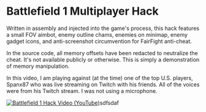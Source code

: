# Battlefield 1 Multiplayer Hack

Written in assembly and injected into the game's process, this hack features a small FOV aimbot, enemy outline chams, enemies on minimap, enemy gadget icons, and anti-screenshot circumvention for FairFight anti-cheat.

In the source code, all memory offsets have been redacted to neutralize the cheat. It's not available publicly or otherwise. This is simply a demonstration of memory manipulation.

In this video, I am playing against (at the time) one of the top U.S. players, Spanx87 who was live streaming on Twitch with his friends. All of the voices were from his Twitch stream. I was not using a microphone.

[![Battlefield 1 Hack Video (YouTube)](https://img.youtube.com/vi/VR-GhfqmRGI/maxresdefault.jpg)](https://www.youtube.com/watch?v=VR-GhfqmRGI)sdfsdaf
